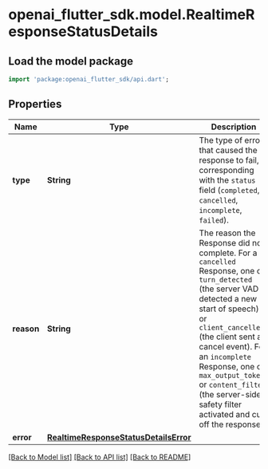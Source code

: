 # openai_flutter_sdk.model.RealtimeResponseStatusDetails

## Load the model package
```dart
import 'package:openai_flutter_sdk/api.dart';
```

## Properties
Name | Type | Description | Notes
------------ | ------------- | ------------- | -------------
**type** | **String** | The type of error that caused the response to fail, corresponding  with the `status` field (`completed`, `cancelled`, `incomplete`,  `failed`).  | [optional] 
**reason** | **String** | The reason the Response did not complete. For a `cancelled` Response,  one of `turn_detected` (the server VAD detected a new start of speech)  or `client_cancelled` (the client sent a cancel event). For an  `incomplete` Response, one of `max_output_tokens` or `content_filter`  (the server-side safety filter activated and cut off the response).  | [optional] 
**error** | [**RealtimeResponseStatusDetailsError**](RealtimeResponseStatusDetailsError.md) |  | [optional] 

[[Back to Model list]](../README.md#documentation-for-models) [[Back to API list]](../README.md#documentation-for-api-endpoints) [[Back to README]](../README.md)


